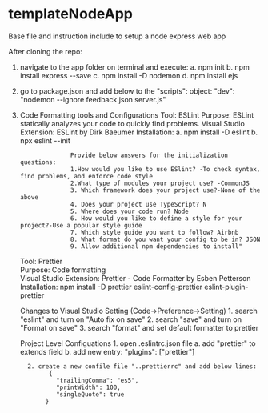 # templateNodeApp

Base file and instruction include to setup a node express web app

After cloning the repo:

1. navigate to the app folder on terminal and execute:
   a. npm init
   b. npm install express --save
   c. npm install -D nodemon
   d. npm install ejs
2. go to package.json and add below to the "scripts": object:
   "dev": "nodemon --ignore feedback.json server.js"

3. Code Formatting tools and Configurations
    Tool:                    ESLint	
    Purpose:                 ESLint statically analyzes your code to quickly find problems.	
    Visual Studio Extension: ESLint by Dirk Baeumer
    Installation:            a. npm install -D eslint
                        	  b. npx eslint --init

                     Provide below answers for the initialization questions:
                     1.How would you like to use ESlint? -To check syntax, find problems, and enforce code style
                     2.What type of modules your project use? -CommonJS
                     3. Which framework does your project use?-None of the above
                     4. Does your project use TypeScript? N
                     5. Where does your code run? Node
                     6. How would you like to define a style for your project?-Use a popular style guide
                     7. Which style guide you want to follow? Airbnb
                     8. What format do you want your config to be in? JSON
                     9. Allow additional npm dependencies to install"

    Tool:                    Prettier	
    Purpose:                 Code formatting	
    Visual Studio Extension: Prettier - Code Formatter by Esben Petterson    
    Installation:            npm install -D prettier eslint-config-prettier eslint-plugin-prettier
    
    Changes to Visual Studio Setting (Code->Preference->Setting)
         1. search "eslint" and turn on "Auto fix on save"
         2. search "save" and turn on "Format on save"
         3. search "format" and set default formatter to prettier
    
    Project Level Configuations
         1. open .eslintrc.json file
            a. add "prettier" to extends field
            b. add new entry: "plugins": ["prettier"] 

         2. create a new confile file "..prettierrc" and add below lines:
               {
                 "trailingComma": "es5",
                 "printWidth": 100,
                 "singleQuote": true
              }
